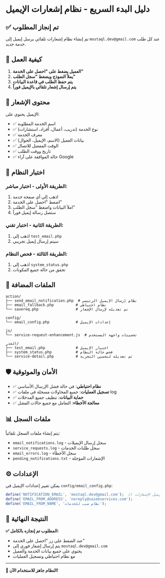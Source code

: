# دليل البدء السريع - نظام إشعارات الإيميل

## ✅ تم إنجاز المطلوب

تم إنشاء نظام إشعارات تلقائي يرسل إيميل إلى `mostaql.dev@gmail.com` عند كل طلب خدمة جديد.

## 🚀 كيفية العمل

1. **العميل يضغط على "احصل على الخدمة"**
2. **يملأ النموذج ويضغط "سجل الطلب"**
3. **يتم حفظ الطلب في قاعدة البيانات**
4. **يتم إرسال إشعار تلقائي بالإيميل فوراً**

## 📧 محتوى الإشعار

الإيميل يحتوي على:
- ✅ اسم الخدمة المطلوبة
- ✅ نوع الخدمة (تدريب، أعمال، أفراد، استشارات)
- ✅ معرف الخدمة
- ✅ بيانات العميل (الاسم، الإيميل، الجوال)
- ✅ الوقت المفضل للاتصال
- ✅ تاريخ ووقت الطلب
- ✅ حالة الموافقة على آراء Google

## 🔧 اختبار النظام

### الطريقة الأولى - اختبار مباشر:
1. اذهب إلى أي صفحة خدمة
2. اضغط "احصل على الخدمة"
3. املأ البيانات واضغط "سجل الطلب"
4. ستصل رسالة إيميل فوراً

### الطريقة الثانية - اختبار تقني:
1. اذهب إلى `test_email.php`
2. سيتم إرسال إيميل تجريبي

### الطريقة الثالثة - فحص النظام:
1. اذهب إلى `system_status.php`
2. تحقق من حالة جميع المكونات

## 📁 الملفات المضافة

```
action/
├── send_email_notification.php  # نظام إرسال الإيميل الرئيسي
├── email_fallback.php          # نظام احتياطي
└── savereq.php                 # تم تعديله لإرسال الإشعار

config/
└── email_config.php            # إعدادات الإيميل

js/
└── service-request-enhancement.js  # تحسينات واجهة المستخدم

الجذر/
├── test_email.php              # اختبار الإيميل
├── system_status.php           # فحص حالة النظام
└── service-detail.php          # تم تعديله لتحسين التجربة
```

## 🛡️ الأمان والموثوقية

- ✅ **نظام احتياطي**: في حالة فشل الإرسال الأساسي
- ✅ **تسجيل العمليات**: جميع المحاولات مسجلة في ملفات log
- ✅ **حماية البيانات**: تنظيف جميع المدخلات
- ✅ **معالجة الأخطاء**: التعامل مع جميع حالات الفشل

## 📊 ملفات السجل

يتم إنشاء ملفات السجل تلقائياً:
- `email_notifications.log` - سجل إرسال الإيميلات
- `service_requests.log` - سجل طلبات الخدمات
- `email_errors.log` - سجل الأخطاء
- `pending_notifications.txt` - الإشعارات المؤجلة

## ⚙️ الإعدادات

يمكن تغيير إعدادات الإيميل في `config/email_config.php`:

```php
define('NOTIFICATION_EMAIL', 'mostaql.dev@gmail.com');  // إيميل الإشعارات
define('EMAIL_FROM_ADDRESS', 'noreply@saiebservices.com');
define('EMAIL_FROM_NAME', 'نظام صيب للخدمات');
```

## 🎯 النتيجة النهائية

**✅ المطلوب تم إنجازه بالكامل:**
- عند الضغط على زر "احصل على الخدمة"
- يتم إرسال إشعار فوري إلى `mostaql.dev@gmail.com`
- يحتوي على جميع بيانات الخدمة والعميل
- مع نظام احتياطي وتسجيل العمليات

---
**🚀 النظام جاهز للاستخدام الآن!**
